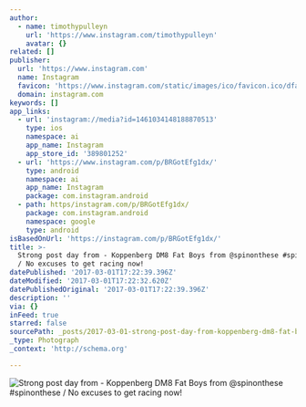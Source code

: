 ```yaml
---
author:
  - name: timothypulleyn
    url: 'https://www.instagram.com/timothypulleyn'
    avatar: {}
related: []
publisher:
  url: 'https://www.instagram.com'
  name: Instagram
  favicon: 'https://www.instagram.com/static/images/ico/favicon.ico/dfa85bb1fd63.ico'
  domain: instagram.com
keywords: []
app_links:
  - url: 'instagram://media?id=1461034148188870513'
    type: ios
    namespace: ai
    app_name: Instagram
    app_store_id: '389801252'
  - url: 'https://www.instagram.com/p/BRGotEfg1dx/'
    type: android
    namespace: ai
    app_name: Instagram
    package: com.instagram.android
  - path: https/instagram.com/p/BRGotEfg1dx/
    package: com.instagram.android
    namespace: google
    type: android
isBasedOnUrl: 'https://instagram.com/p/BRGotEfg1dx/'
title: >-
  Strong post day from - Koppenberg DM8 Fat Boys from @spinonthese #spinonthese
  / No excuses to get racing now!
datePublished: '2017-03-01T17:22:39.396Z'
dateModified: '2017-03-01T17:22:32.620Z'
datePublishedOriginal: '2017-03-01T17:22:39.396Z'
description: ''
via: {}
inFeed: true
starred: false
sourcePath: _posts/2017-03-01-strong-post-day-from-koppenberg-dm8-fat-boys-from-spinont.md
_type: Photograph
_context: 'http://schema.org'

---
```

![Strong post day from - Koppenberg DM8 Fat Boys from @spinonthese #spinonthese / No excuses to get racing now!](https://scontent.cdninstagram.com/t51.2885-15/s640x640/sh0.08/e35/16790219_250181915387510_4202456840065253376_n.jpg)